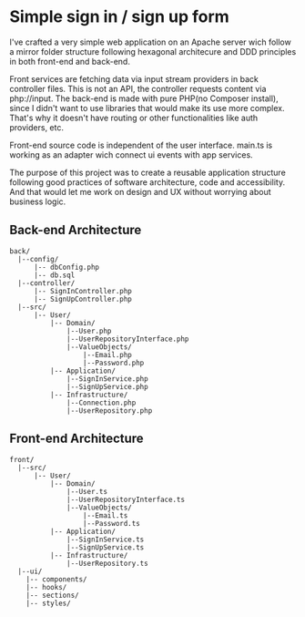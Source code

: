 # Simple sign in / sign up form
I've crafted a very simple web application on an Apache server wich follow a mirror folder structure following hexagonal architecure and DDD principles in both front-end and back-end.

Front services are fetching data via input stream providers in back controller files. This is not an API, the controller requests content via php://input. The back-end is made with pure PHP(no Composer install), since I didn't want to use libraries that would make its use more complex. That's why it doesn't have routing or other functionalities like auth providers, etc.

Front-end source code is independent of the user interface. main.ts is working as an adapter wich connect ui events with app services. 

The purpose of this project was to create a reusable application structure following good practices of software architecture, code and accessibility. And that would let me work on design and UX without worrying about business logic.


## Back-end Architecture
```
back/
  |--config/
      |-- dbConfig.php
      |-- db.sql
  |--controller/
      |-- SignInController.php
      |-- SignUpController.php
  |--src/
      |-- User/
          |-- Domain/
              |--User.php
              |--UserRepositoryInterface.php
              |--ValueObjects/
                  |--Email.php
                  |--Password.php
          |-- Application/
              |--SignInService.php
              |--SignUpService.php
          |-- Infrastructure/
              |--Connection.php
              |--UserRepository.php
```

## Front-end Architecture
```
front/
  |--src/
      |-- User/
          |-- Domain/
              |--User.ts
              |--UserRepositoryInterface.ts
              |--ValueObjects/
                  |--Email.ts
                  |--Password.ts
          |-- Application/
              |--SignInService.ts
              |--SignUpService.ts
          |-- Infrastructure/
              |--UserRepository.ts
  |--ui/
    |-- components/
    |-- hooks/
    |-- sections/
    |-- styles/
```

